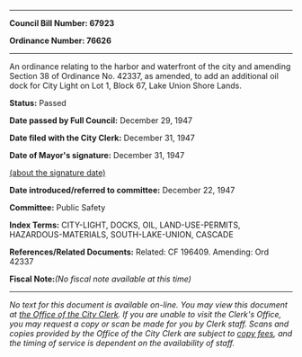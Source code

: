

********

**Council Bill Number: 67923**
   
**Ordinance Number: 76626**
********

 An ordinance relating to the harbor and waterfront of the city and amending Section 38 of Ordinance No. 42337, as amended, to add an additional oil dock for City Light on Lot 1, Block 67, Lake Union Shore Lands.

**Status:** Passed
   
**Date passed by Full Council:** December 29, 1947
   
**Date filed with the City Clerk:** December 31, 1947
   
**Date of Mayor's signature:** December 31, 1947
   
[(about the signature date)](/~public/approvaldate.htm)
   
   
   
**Date introduced/referred to committee:** December 22, 1947
   
**Committee:** Public Safety
   
   
**Index Terms:** CITY-LIGHT, DOCKS, OIL, LAND-USE-PERMITS, HAZARDOUS-MATERIALS, SOUTH-LAKE-UNION, CASCADE

**References/Related Documents:** Related: CF 196409. Amending: Ord 42337

**Fiscal Note:**_(No fiscal note available at this time)_
********

_No text for this document is available on-line. You may view this document at [the Office of the City Clerk](http://www.seattle.gov/leg/clerk/contactUs.htm). If you are unable to visit the Clerk's Office, you may request a copy or scan be made for you by Clerk staff. Scans and copies provided by the Office of the City Clerk are subject to [copy fees](http://clerk.seattle.gov/~public/clerkfees.htm), and the timing of service is dependent on the availability of staff._

